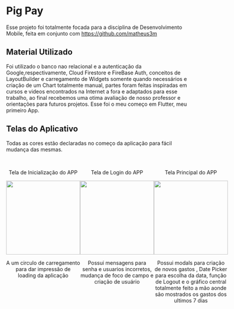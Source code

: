 # Pig Pay

Esse projeto foi totalmente focada para a disciplina de Desenvolvimento Mobile, feita em conjunto com https://github.com/matheus3m

## Material Utilizado

Foi utilizado o banco nao relacional e a autenticação da Google,respectivamente, Cloud Firestore e FireBase Auth, conceitos de LayoutBuilder e carregamento de Widgets somente quando necessários e criação de um Chart totalmente manual, partes foram feitas inspiradas em cursos e videos encontrados na Internet a fora e adaptados para esse trabalho, ao final recebemos uma otima avaliação de nosso professor e orientações para futuros projetos. Esse foi o meu começo em Flutter, meu primeiro App.

## Telas do Aplicativo

Todas as cores estão declaradas no começo da aplicação para fácil mudança das mesmas.

<br>
<div align="center" style="display: flex; justify-content: space-between;">
  <div>
    <p>Tela de Inicialização do APP</p>
    <img src="https://user-images.githubusercontent.com/107516638/254084961-f8023173-3546-416c-bf3b-3df40094371a.png" width="200px" />
    <p>A um circulo de carregamento para dar impressão de loading da aplicação</p>
  </div>
  <br>
  <div>
    <p>Tela de Login do APP</p>
    <img src="https://user-images.githubusercontent.com/107516638/254086111-0a71648c-8163-41b1-a709-3a9010ed492e.png" width="200px" />
    <p>Possui mensagens para senha e usuarios incorretos, mudança de foco de campo e criação de usuário</p>
  </div>
  <br>
  <div>
    <p>Tela Principal do APP</p>
    <img src="https://user-images.githubusercontent.com/107516638/254089306-0d5ba629-8e2a-46ef-a1e3-8713c3d3b6bc.png" width="200px" />
    <p>Possui modals para criação de novos gastos , Date Picker para escolha da data, função de Logout e o gráfico central totalmente feito a mão aonde são mostrados os gastos dos ultimos 7 dias</p>
  </div>
</div>

